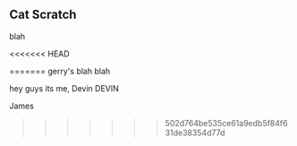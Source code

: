 ## Cat Scratch

blah

<<<<<<< HEAD


=======
gerry's blah blah

hey guys its me, Devin
DEVIN

James
>>>>>>> 502d764be535ce61a9edb5f84f631de38354d77d

